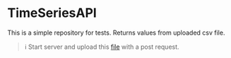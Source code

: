 # TimeSeriesAPI

 This is a simple repository for tests. 
 Returns values from uploaded csv file.

> ℹ️ Start server and upload this [file](/ApiBackend/Assets) with a post request.




